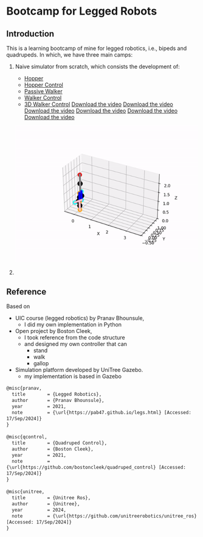 # Bootcamp for Legged Robots
## Introduction
This is a learning bootcamp of mine for legged robotics, i.e., bipeds and quadrupeds. In which, we have three main camps:
1.  Naive simulator from scratch, which consists the development of:
    - [Hopper](/bootcamp_scripts/1_hopper_dynamics/README.md)
    - [Hopper Control](/bootcamp_scripts/2_hopper_control/README.md)
    - [Passive Walker](/bootcamp_scripts/3_passive_walker/README.md)
    - [Walker Control](/bootcamp_scripts/4_walker_control/README.md)
    - [3D Walker Control](/bootcamp_scripts/5_walker_3D_control/README.md)
    [Download the video](/viz/projectile.mp4)
    [Download the video](/viz/raibert_hopper_200.mp4)
    [Download the video](/viz/double_pendulum_cartesian_control.mp4)
    [Download the video](/viz/passive_walker_control_partition.mp4)
    [Download the video](/viz/walker3D_control_partition.mp4)
    [Download the video](/viz/bounce_3D.mp4)
    <p align="center">
      <img src="/viz/walker3D_control_partition_gif.gif"/>
    </p>
    
2.  
## Reference
Based on 
- UIC course (legged robotics) by Pranav Bhounsule, 
  - I did my own implementation in Python
- Open project by Boston Cleek, 
  - I took reference from the code structure
  - and designed my own controller that can
    - stand
    - walk
    - gallop
- Simulation platform developed by UniTree Gazebo.
  - my implementation is based in Gazebo

```
@misc{pranav,
  title        = {Legged Robotics},
  author       = {Pranav Bhounsule},
  year         = 2021,
  note         = {\url{https://pab47.github.io/legs.html} [Accessed: 17/Sep/2024]}
}

@misc{qcontrol,
  title        = {Quadruped Control},
  author       = {Boston Cleek},
  year         = 2021,
  note         = {\url{https://github.com/bostoncleek/quadruped_control} [Accessed: 17/Sep/2024]}
}

@misc{unitree,
  title        = {Unitree Ros},
  author       = {Unitree},
  year         = 2024,
  note         = {\url{https://github.com/unitreerobotics/unitree_ros} [Accessed: 17/Sep/2024]}
}
